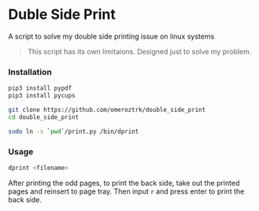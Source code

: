 # Duble Side Print
A script to solve my double side printing issue on linux systems

> This script has its own limitaions. Designed just to solve my problem.

### Installation

```bash
pip3 install pypdf
pip3 install pycups

git clone https://github.com/omeroztrk/double_side_print 
cd double_side_print

sudo ln -s `pwd`/print.py /bin/dprint
```

### Usage

```bash
dprint <filename>
```

After printing the odd pages, to print the back side, take out the printed pages and reinsert to page tray. Then input `r` and press enter to print the back side.
